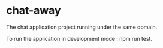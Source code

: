 # chat-away
The chat application project running under the same domain.

To run the application in development mode : npm run test.
